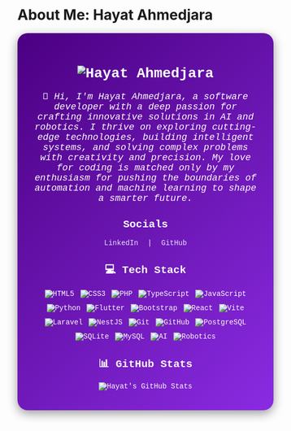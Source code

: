 # About Me: Hayat Ahmedjara

<div style="text-align: center; background: linear-gradient(135deg, #4b0082, #8a2be2); padding: 25px; border-radius: 20px; box-shadow: 0 6px 20px rgba(0,0,0,0.4); font-family: 'Courier New', monospace; color: #fff;">
  <h1>
    <img src="https://img.shields.io/badge/Hayat%20Ahmedjara-9400d3?style=for-the-badge&logo=data:image/svg+xml;base64,PHN2ZyB4bWxucz0iaHR0cDovL3d3dy53My5vcmcvMjAwMC9zdmciIHdpZHRoPSIyNCIgaGVpZ2h0PSIyNCIgdmlld0JveD0iMCAwIDI0IDI0IiBmaWxsPSJub25lIiBzdHJva2U9IiNmZmZmZmYiIHN0cm9rZS13aWR0aD0iMiIgc3Ryb2tlLWxpbmVjYXA9InJvdW5kIiBzdHJva2UtbGluZWpvaW49InJvdW5kIj48cGF0aCBkPSJNMTIgMkgydjE0aDIwdi02bS0xMCA0djJsMy0zIi8+PC9zdmc+&logoColor=white" alt="Hayat Ahmedjara">
  </h1>
  <p style="font-size: 1.3em; margin: 20px 0; font-style: italic;">
👋 Hi, I'm Hayat Ahmedjara, a software developer with a deep passion for crafting innovative solutions in AI and robotics. I thrive on exploring cutting-edge technologies, building intelligent systems, and solving complex problems with creativity and precision. My love for coding is matched only by my enthusiasm for pushing the boundaries of automation and machine learning to shape a smarter future.    
  </p>
  <h2>Socials</h2>
  <p>
    <a href="https://www.linkedin.com/in/hayat-ahmedjara-5431592a1/" style="color: #e6e6fa; text-decoration: none; margin: 0 10px;">LinkedIn</a> |
    <a href="https://github.com/Hayat373" style="color: #e6e6fa; text-decoration: none; margin: 0 10px;">GitHub</a>
  </p>
  <h2>💻 Tech Stack</h2>
  <div style="margin: 20px 0; display: flex; flex-wrap: wrap; justify-content: center; gap: 12px;">
    <img src="https://img.shields.io/badge/HTML5-E34F26?style=flat-square&logo=html5&logoColor=white" alt="HTML5">
    <img src="https://img.shields.io/badge/CSS3-1572B6?style=flat-square&logo=css3&logoColor=white" alt="CSS3">
    <img src="https://img.shields.io/badge/PHP-777BB4?style=flat-square&logo=php&logoColor=white" alt="PHP">
    <img src="https://img.shields.io/badge/TypeScript-3178C6?style=flat-square&logo=typescript&logoColor=white" alt="TypeScript">
    <img src="https://img.shields.io/badge/JavaScript-F7DF1E?style=flat-square&logo=javascript&logoColor=black" alt="JavaScript">
    <img src="https://img.shields.io/badge/Python-3776AB?style=flat-square&logo=python&logoColor=yellow" alt="Python">
    <img src="https://img.shields.io/badge/Flutter-02569B?style=flat-square&logo=flutter&logoColor=white" alt="Flutter">
    <img src="https://img.shields.io/badge/Bootstrap-563D7C?style=flat-square&logo=bootstrap&logoColor=white" alt="Bootstrap">
    <img src="https://img.shields.io/badge/React-61DAFB?style=flat-square&logo=react&logoColor=black" alt="React">
    <img src="https://img.shields.io/badge/Vite-646CFF?style=flat-square&logo=vite&logoColor=white" alt="Vite">
    <img src="https://img.shields.io/badge/Laravel-FF2D20?style=flat-square&logo=laravel&logoColor=white" alt="Laravel">
    <img src="https://img.shields.io/badge/NestJS-E0234E?style=flat-square&logo=nestjs&logoColor=white" alt="NestJS">
    <img src="https://img.shields.io/badge/Git-F05032?style=flat-square&logo=git&logoColor=white" alt="Git">
    <img src="https://img.shields.io/badge/GitHub-181717?style=flat-square&logo=github&logoColor=white" alt="GitHub">
    <img src="https://img.shields.io/badge/PostgreSQL-4169E1?style=flat-square&logo=postgresql&logoColor=white" alt="PostgreSQL">
    <img src="https://img.shields.io/badge/SQLite-003B57?style=flat-square&logo=sqlite&logoColor=white" alt="SQLite">
    <img src="https://img.shields.io/badge/MySQL-4479A1?style=flat-square&logo=mysql&logoColor=white" alt="MySQL">
    <img src="https://img.shields.io/badge/AI-00C4B4?style=flat-square&logo=ai&logoColor=white" alt="AI">
    <img src="https://img.shields.io/badge/Robotics-FF6F61?style=flat-square&logo=robotics&logoColor=white" alt="Robotics">
  </div>
  <h2>📊 GitHub Stats</h2>
  <p>
    <img src="https://github-readme-stats.vercel.app/api?username=Hayat373&show_icons=true&theme=transparent&hide_border=true" alt="Hayat's GitHub Stats">
  </p>
</div>
